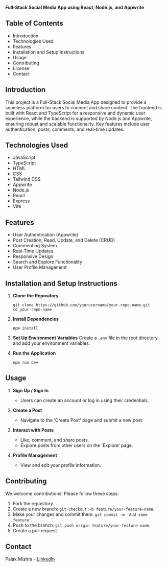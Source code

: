**Full-Stack Social Media App using React, Node.js, and Appwrite**

## Table of Contents
- Introduction
- Technologies Used
- Features
- Installation and Setup Instructions
- Usage
- Contributing
- License
- Contact

## Introduction
This project is a Full-Stack Social Media App designed to provide a seamless platform for users to connect and share content. The frontend is built with React and TypeScript for a responsive and dynamic user experience, while the backend is supported by Node.js and Appwrite, ensuring robust and scalable functionality. Key features include user authentication, posts, comments, and real-time updates.

## Technologies Used
- JavaScript
- TypeScript
- HTML
- CSS
- Tailwind CSS
- Appwrite
- Node.js
- React
- Express
- Vite

## Features
- User Authentication (Appwrite)
- Post Creation, Read, Update, and Delete (CRUD)
- Commenting System
- Real-Time Updates
- Responsive Design
- Search and Explore Functionality
- User Profile Management

## Installation and Setup Instructions

1. **Clone the Repository**
   ```
   git clone https://github.com/yourusername/your-repo-name.git
   cd your-repo-name
   ```

2. **Install Dependencies**
   ```
   npm install
   ```

3. **Set Up Environment Variables**
   Create a `.env` file in the root directory and add your environment variables.

4. **Run the Application**
   ```
   npm run dev
   ```

## Usage

1. **Sign Up / Sign In**
   - Users can create an account or log in using their credentials.

2. **Create a Post**
   - Navigate to the 'Create Post' page and submit a new post.

3. **Interact with Posts**
   - Like, comment, and share posts.
   - Explore posts from other users on the 'Explore' page.

4. **Profile Management**
   - View and edit your profile information.

## Contributing

We welcome contributions! Please follow these steps:

1. Fork the repository.
2. Create a new branch: `git checkout -b feature/your-feature-name`.
3. Make your changes and commit them: `git commit -m 'Add some feature'`.
4. Push to the branch: `git push origin feature/your-feature-name`.
5. Create a pull request.


## Contact

Palak Mishra - [LinkedIn](https://www.linkedin.com/in/palak-mishra-494a2b1b9) 
